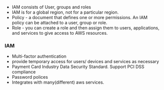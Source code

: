 * IAM consists of User, groups and roles
* IAM is for a global region, not for a particular region.
* Policy - a document that defines one or more permissions. An IAM policy can be attached to a user, group or role. 
* Role - you can create a role and then assign them to users, applications, and services to give access to AWS resources.

### IAM 
* Multi-factor authentication
* provide temporary access for users/ devices and services as necessary
* Payment Card Industry Data Security Standard. Support PCI DSS compliance
* Password polices 
* Integrates with many(different) aws services. 